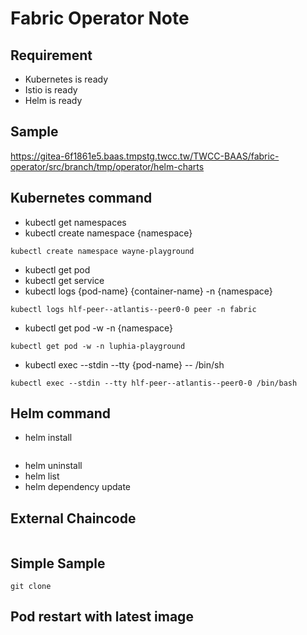# Fabric Operator Note

## Requirement
- Kubernetes is ready
- Istio is ready
- Helm is ready

## Sample
https://gitea-6f1861e5.baas.tmpstg.twcc.tw/TWCC-BAAS/fabric-operator/src/branch/tmp/operator/helm-charts

## Kubernetes command
- kubectl get namespaces
- kubectl create namespace {namespace}
```shell
kubectl create namespace wayne-playground
```
- kubectl get pod
- kubectl get service
- kubectl logs {pod-name} {container-name} -n {namespace}
```shell
kubectl logs hlf-peer--atlantis--peer0-0 peer -n fabric
```
- kubectl get pod -w -n {namespace}
```shell
kubectl get pod -w -n luphia-playground
```
- kubectl exec --stdin --tty {pod-name} -- /bin/sh
```shell
kubectl exec --stdin --tty hlf-peer--atlantis--peer0-0 /bin/bash
```

## Helm command
- helm install
```shell

```
- helm uninstall
- helm list
- helm dependency update

## External Chaincode
```shell

```

## Simple Sample
```shell
git clone
```


## Pod restart with latest image
